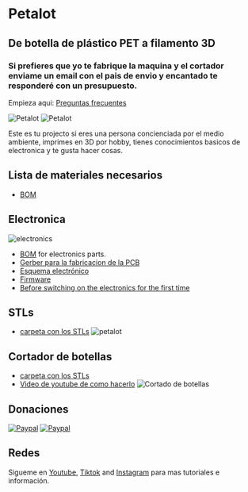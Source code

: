 # Petalot

## De botella de plástico PET a filamento 3D

### Si prefieres que yo te fabrique la maquina y el cortador enviame un email con el pais de envio y encantado te responderé con un presupuesto. ###

Empieza aqui: [Preguntas frecuentes](https://function3d.xyz/)

![Petalot](https://github.com/function3d/petalot/raw/master/Media/petalot_v1.1.jpg)
![Petalot](https://github.com/function3d/petalot/raw/master/Media/petalot_v1.1_2.jpg)

Este es tu projecto si eres una persona concienciada por el medio ambiente, imprimes en 3D por hobby, tienes conocimientos basicos de electronica y te gusta hacer cosas.

## Lista de materiales necesarios
 - [BOM](https://github.com/function3d/petalot/blob/master/BOM.md)

## Electronica

![electronics](https://github.com/function3d/petalot/raw/master/Schematic/electronics.jpg)
 - [BOM](https://github.com/function3d/petalot/blob/master/BOM.md) for electronics parts.
 - [Gerber para la fabricacion de la PCB](https://github.com/function3d/petalot/raw/master/Schematic/Gerber_v1.1_2023-01-02.zip)
 - [Esquema electrónico](https://github.com/function3d/petalot/tree/master/Schematic)
 - [Firmware](https://github.com/function3d/petalot/tree/master/Firmware)
 - [Before switching on the electronics for the first time](https://github.com/function3d/petalot/blob/5b1d409dda7f66e7040381943212c45b0bf8b62b/before%20you%20switching%20on%20the%20electronics.md)

## STLs
 - [carpeta con los STLs](https://github.com/function3d/petalot/tree/master/STLs)
![petalot](https://github.com/function3d/petalot/raw/master/STLs/petalot_v1.1.png)
	 
## Cortador de botellas
 - [carpeta con los STLs](https://github.com/function3d/petalot/tree/master/STLs/Cutter)
 - [Video de youtube de como hacerlo](https://www.youtube.com/watch?v=eTBnhKWMYQk)
![Cortado de botellas](https://github.com/function3d/petalot/raw/master/STLs/Cutter/bottlecutter.jpg)

## Donaciones
  [![Paypal](https://www.paypalobjects.com/en_US/i/btn/btn_donate_LG.gif)](https://www.paypal.com/donate/?hosted_button_id=CESEXLEFEU65Q)
  [![Paypal](https://i.imgur.com/SEshqeh.png)](https://www.paypal.com/donate/?hosted_button_id=CESEXLEFEU65Q)

## Redes
  Sigueme en [Youtube](https://www.youtube.com/channel/UC4UBuZ5YRTo5XYFUxdkmqkg), [Tiktok](https://www.tiktok.com/@function.3d) and [Instagram](https://www.instagram.com/function.3d/) para mas tutoriales e información.



